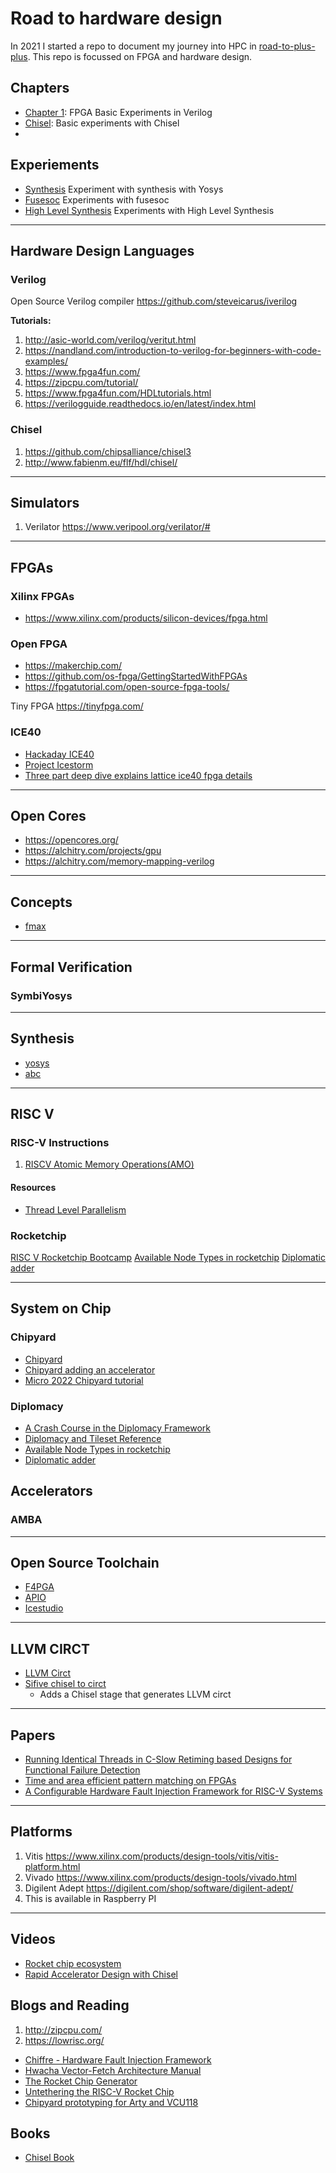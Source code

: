 # Road to hardware design

In 2021 I started a repo to document my journey into HPC in [road-to-plus-plus](https://github.com/Mark1626/road-to-plus-plus). This repo is focussed on FPGA and hardware design.

## Chapters 

- [Chapter 1](./verilog/): FPGA Basic Experiments in Verilog
- [Chisel](./chisel/): Basic experiments with Chisel
- 

## Experiements

- [Synthesis](./synthesis/) Experiment with synthesis with Yosys
- [Fusesoc](./fusesoc/) Experiments with fusesoc
- [High Level Synthesis](./hls/) Experiments with High Level Synthesis

-------------------------------------------------------------------------------------------

## Hardware Design Languages

### Verilog

Open Source Verilog compiler https://github.com/steveicarus/iverilog

**Tutorials:**

1. http://asic-world.com/verilog/veritut.html
2. https://nandland.com/introduction-to-verilog-for-beginners-with-code-examples/
3. https://www.fpga4fun.com/
4. https://zipcpu.com/tutorial/
5. https://www.fpga4fun.com/HDLtutorials.html
6. https://verilogguide.readthedocs.io/en/latest/index.html

### Chisel

1. https://github.com/chipsalliance/chisel3
2. http://www.fabienm.eu/flf/hdl/chisel/

-------------------------------------------------------------------------------------------

## Simulators

1. Verilator https://www.veripool.org/verilator/#

-------------------------------------------------------------------------------------------

## FPGAs

### Xilinx FPGAs

- https://www.xilinx.com/products/silicon-devices/fpga.html

### Open FPGA

- https://makerchip.com/
- https://github.com/os-fpga/GettingStartedWithFPGAs
- https://fpgatutorial.com/open-source-fpga-tools/

Tiny FPGA https://tinyfpga.com/

### ICE40

- [Hackaday ICE40](https://hackaday.com/tag/ice40/)
- [Project Icestorm](https://clifford.at/icestorm)
- [Three part deep dive explains lattice ice40 fpga details](https://hackaday.com/2018/09/27/three-part-deep-dive-explains-lattice-ice40-fpga-details/)

-------------------------------------------------------------------------------------------

## Open Cores

- https://opencores.org/
- https://alchitry.com/projects/gpu
- https://alchitry.com/memory-mapping-verilog

-------------------------------------------------------------------------------------------

## Concepts

- [fmax](https://www.intel.com/content/www/us/en/docs/programmable/683152/21-3/maximum-frequency-fmax.html)

-------------------------------------------------------------------------------------------

## Formal Verification

### SymbiYosys


-------------------------------------------------------------------------------------------

## Synthesis

- [yosys](https://yosyshq.net/yosys/)
- [abc](https://people.eecs.berkeley.edu/~alanmi/abc/)

--------------------------------------------------------------------------------------------

## RISC V

### RISC-V Instructions

1. [RISCV Atomic Memory Operations(AMO)](https://five-embeddev.com/riscv-isa-manual/latest/a.html)

#### Resources

- [Thread Level Parallelism](https://inst.eecs.berkeley.edu/~cs61c/resources/su18_lec/Lecture19.pdf)

### Rocketchip

[RISC V Rocketchip Bootcamp](https://riscv.org/wp-content/uploads/2015/01/riscv-rocket-chip-tutorial-bootcamp-jan2015.pdf)
[Available Node Types in rocketchip](https://github.com/chipsalliance/rocket-chip/blob/master/src/main/scala/diplomacy/Nodes.scala)
[Diplomatic adder](https://github.com/chipsalliance/rocket-chip/blob/master/docs/src/diplomacy/adder_tutorial.md)


--------------------------------------------------------------------------------------------

## System on Chip

### Chipyard

- [Chipyard](https://fires.im/isca21-slides-pdf/02_chipyard_basics.pdf)
- [Chipyard adding an accelerator](https://chipyard.readthedocs.io/en/1.0.0/Customization/Adding-An-Accelerator.html)
- [Micro 2022 Chipyard tutorial](https://fires.im/micro-2022-tutorial/)

### Diplomacy

- [A Crash Course in the Diplomacy Framework](https://www.youtube.com/watch?v=4VfMCO4q26g)
- [Diplomacy and Tileset Reference](https://chipyard.readthedocs.io/en/latest/TileLink-Diplomacy-Reference/index.html)
- [Available Node Types in rocketchip](https://github.com/chipsalliance/rocket-chip/blob/master/src/main/scala/diplomacy/Nodes.scala)
- [Diplomatic adder](https://github.com/chipsalliance/rocket-chip/blob/master/docs/src/diplomacy/adder_tutorial.md)

## Accelerators



### AMBA

--------------------------------------------------------------------------------------------

## Open Source Toolchain

- [F4PGA](https://github.com/chipsalliance/f4pga)
- [APIO](https://github.com/FPGAwars/apio)
- [Icestudio](https://github.com/FPGAwars/icestudio)

--------------------------------------------------------------------------------------------

## LLVM CIRCT

- [LLVM Circt](https://github.com/llvm/circt)
- [Sifive chisel to circt](https://github.com/sifive/chisel-circt)
  + Adds a Chisel stage that generates LLVM circt

--------------------------------------------------------------------------------------------

## Papers

- [Running Identical Threads in C-Slow Retiming based Designs for Functional Failure Detection](https://arxiv.org/pdf/1502.01237.pdf)
- [Time and area efficient pattern matching on FPGAs](https://dl.acm.org/doi/10.1145/968280.968312)
- [A Configurable Hardware Fault Injection Framework for RISC-V Systems](https://carrv.github.io/2018/papers/CARRV_2018_paper_2.pdf)


-------------------------------------------------------------------------------------------

## Platforms

1. Vitis https://www.xilinx.com/products/design-tools/vitis/vitis-platform.html
2. Vivado https://www.xilinx.com/products/design-tools/vivado.html
3. Digilent Adept https://digilent.com/shop/software/digilent-adept/
  1. This is available in Raspberry PI

-------------------------------------------------------------------------------------------

## Videos

- [Rocket chip ecosystem](https://www.youtube.com/watch?v=Eko86PGEoDY)
- [Rapid Accelerator Design with Chisel](https://www.youtube.com/watch?v=IZeUHzukStE)

## Blogs and Reading

1. http://zipcpu.com/
2. https://lowrisc.org/

- [Chiffre - Hardware Fault Injection Framework](https://carrv.github.io/2018/papers/CARRV_2018_paper_2.pdf)
- [Hwacha Vector-Fetch Architecture Manual](https://www2.eecs.berkeley.edu/Pubs/TechRpts/2015/EECS-2015-262.pdf)
- [The Rocket Chip Generator](https://www2.eecs.berkeley.edu/Pubs/TechRpts/2016/EECS-2016-17.pdf)
- [Untethering the RISC-V Rocket Chip](https://riscv.org/wp-content/uploads/2016/01/Wed1115-untether_wsong83.pdf)
- [Chipyard prototyping for Arty and VCU118](https://chipyard.readthedocs.io/en/stable/Prototyping/Arty.html)

## Books

- [Chisel Book](http://www.imm.dtu.dk/~masca/chisel-book.pdf)



